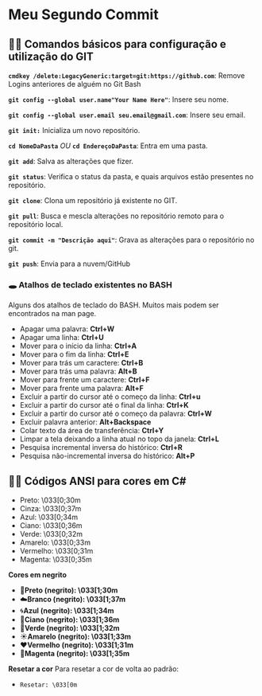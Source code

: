 # Meu Segundo Commit
## 👩‍💻 Comandos básicos para configuração e utilização do GIT

**```cmdkey /delete:LegacyGeneric:target=git:https://github.com```**: Remove Logins anteriores de alguém no Git Bash

**```git config --global user.name"Your Name Here"```**: Insere seu nome.

**```git config --global user.email seu.email@gmail.com```**: Insere seu email.

**```git init:```** Inicializa um novo repositório.

**```cd NomeDaPasta```** *OU* **```cd EndereçoDaPasta```**: Entra em uma pasta. 

**```git add```**: Salva as alterações que fizer.

**```git status```**: Verifica o status da pasta, e quais arquivos estão presentes no repositório.

**```git clone```**: Clona um repositório já existente no GIT.

**```git pull```**: Busca e mescla alterações no repositório remoto para o repositório local.

**```git commit -m "Descrição aqui"```**: Grava as alterações para o repositório no git.

**```git push```**: Envia para a nuvem/GitHub

### 🕳️ Atalhos de teclado existentes no BASH
Alguns dos atalhos de teclado do BASH. Muitos mais podem ser encontrados na man page.

- Apagar uma palavra: **Ctrl+W**
- Apagar uma linha: **Ctrl+U**
- Mover para o início da linha: **Ctrl+A**
- Mover para o fim da linha: **Ctrl+E**
- Mover para trás um caractere: **Ctrl+B**
- Mover para trás uma palavra: **Alt+B**
- Mover para frente um caractere: **Ctrl+F**
- Mover para frente uma palavra: **Alt+F**
- Excluir a partir do cursor até o começo da linha: **Ctrl+u**
- Excluir a partir do cursor até o final da linha: **Ctrl+K**
- Excluir a partir do cursor até o começo da palavra: **Ctrl+W**
- Excluir palavra anterior: **Alt+Backspace**
- Colar texto da área de transferência: **Ctrl+Y**
- Limpar a tela deixando a linha atual no topo da janela: **Ctrl+L**
- Pesquisa incremental inversa do histórico: **Ctrl+R**
- Pesquisa não-incremental inversa do histórico: **Alt+P**

## 👩‍💻 Códigos ANSI para cores em C#
- Preto: \033[0;30m
- Cinza: \033[0;37m
- Azul: \033[0;34m
- Ciano: \033[0;36m
- Verde: \033[0;32m
- Amarelo: \033[0;33m
- Vermelho: \033[0;31m
- Magenta: \033[0;35m

**Cores em negrito**
- 🎱**Preto (negrito): \033[1;30m**
- ☁️**Branco (negrito): \033[1;37m**
- 🌀**Azul (negrito): \033[1;34m**
- 🎽**Ciano (negrito): \033[1;36m**
- 📗**Verde (negrito): \033[1;32m**
- ☀️**Amarelo (negrito): \033[1;33m**
- ❤️**Vermelho (negrito): \033[1;31m**
- 🌸**Magenta (negrito): \033[1;35m**

**Resetar a cor**
Para resetar a cor de volta ao padrão:
- ```Resetar: \033[0m```
